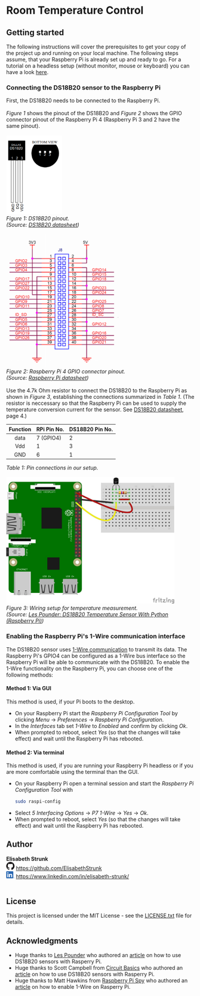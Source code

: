 # Room Temperature Control

## Getting started

The following instructions will cover the prerequisites to get your copy of the project up and running on your local machine. The following steps assume, that your Raspberry Pi is already set up and ready to go. For a tutorial on a headless setup (without monitor, mouse or keyboard) you can have a look [here](headless_setup.md).

### Connecting the DS18B20 sensor to the Raspberry Pi
First, the DS18B20 needs to be connected to the Raspberry Pi.<br>
<br>
_Figure 1_ shows the pinout of the DS18B20 and _Figure 2_ shows the GPIO connector pinout of the Raspberry Pi 4 (Raspberry Pi 3 and 2 have the same pinout).<br>
<br>
<img src="readme_images/pinout_DS18B20.png" width=150><br>
_Figure 1: DS18B20 pinout. <br>(Source: [DS18B20 datasheet](data_sheets/DS18B20.pdf))_<br>
<br>
<img src="readme_images/pinout_RPi4.png" width=300><br>
_Figure 2: Raspberry Pi 4 GPIO connector pinout. <br>(Source: [Raspberry Pi datasheet](data_sheets/RPi4.pdf))_<br>
<br>
Use the 4.7k Ohm resistor to connect the DS18B20 to the Raspberry Pi as shown in _Figure 3_, establishing the connections summarized in _Table 1_.
(The resistor is neccessary so that the Raspberry Pi can be used to supply the temperature conversion current for the sensor. See [DS18B20 datasheet](data_sheets/DS18B20), page 4.)<br>

| Function |  RPi Pin No. | DS18B20 Pin No. |
| :---: | :--- | :--- |
| data  | 7 (GPIO4) | 2 |
| Vdd   | 1 | 3 |
| GND   | 6 | 1 |
_Table 1: Pin connections in our setup._<br>
<br>
<img src="readme_images/connect_DS18B20.jpg" width=450><br>
_Figure 3: Wiring setup for temperature measurement.<br>(Source: [Les Pounder: DS18B20 Temperature Sensor With Python (Raspberry Pi)](https://bigl.es/ds18b20-temperature-sensor-with-python-raspberry-pi/))_

### Enabling the Raspberry Pi's 1-Wire communication interface
The DS18B20 sensor uses [1-Wire communication](https://en.wikipedia.org/wiki/1-Wire) to transmit its data. The Raspberry Pi's GPIO4 can be configured as a 1-Wire bus interface so the Raspberry Pi will be able to communicate with the DS18B20. To enable the 1-Wire functionality on the Raspberry Pi, you can choose one of the following methods:

#### Method 1: Via GUI
This method is used, if your Pi boots to the desktop.

* On your Raspberry Pi start the _Raspberry Pi Configuration Tool_ by clicking _Menu_ -> _Preferences_ -> _Raspberry Pi Configuration_.
* In the _Interfaces_ tab set _1-Wire_ to _Enabled_ and confirm by clicking _Ok_.
* When prompted to reboot, select _Yes_ (so that the changes will take effect) and wait until the Raspberry Pi has rebooted.

#### Method 2: Via terminal
This method is used, if you are running your Raspberry Pi headless or if you are more comfortable using the terminal than the GUI.

* On your Raspberry Pi open a terminal session and start the _Raspberry Pi Configuration Tool_ with
    ```Bash
    sudo raspi-config
    ```
* Select _5 Interfacing Options_ -> _P7 1-Wire_ -> _Yes_ -> _Ok_.
* When prompted to reboot, select _Yes_ (so that the changes will take effect) and wait until the Raspberry Pi has rebooted.

## Author

**Elisabeth Strunk**<br>
<img src="readme_images/GitHub-Mark-32px.png" width=22> https://github.com/ElisabethStrunk<br>
<img src="readme_images/LI-In-Bug.png" width=22> https://www.linkedin.com/in/elisabeth-strunk/<br>
<br>

## License
This project is licensed under the MIT License - see the [LICENSE.txt](LICENSE.txt) file for details.

## Acknowledgments

* Huge thanks to [Les Pounder](https://bigl.es/author/les/) who authored an [article](https://bigl.es/ds18b20-temperature-sensor-with-python-raspberry-pi/) on how to use DS18B20 sensors with Rasperry Pi.
* Huge thanks to Scott Campbell from [Circuit Basics](http://www.circuitbasics.com/) who authored an [article](http://www.circuitbasics.com/raspberry-pi-ds18b20-temperature-sensor-tutorial/) on how to use DS18B20 sensors with Rasperry Pi.
* Huge thanks to Matt Hawkins from [Raspberry Pi Spy](https://www.raspberrypi-spy.co.uk/) who authored an [article](https://www.raspberrypi-spy.co.uk/2018/02/enable-1-wire-interface-raspberry-pi/) on how to enable 1-Wire on Rasperry Pi.